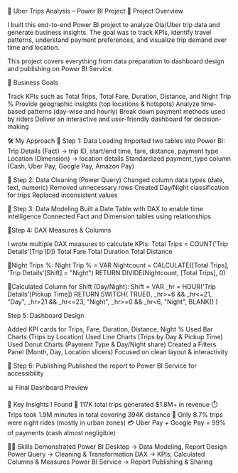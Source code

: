 🚖  Uber Trips Analysis – Power BI Project
📌 Project Overview

I built this end-to-end Power BI project to analyze Ola/Uber trip data and generate business insights.
The goal was to track KPIs, identify travel patterns, understand payment preferences, and visualize trip demand over time and location.

This project covers everything from data preparation to dashboard design and publishing on Power BI Service.

🎯 Business Goals

Track KPIs such as Total Trips, Total Fare, Duration, Distance, and Night Trip %
Provide geographic insights (top locations & hotspots)
Analyze time-based patterns (day-wise and hourly)
Break down payment methods used by riders
Deliver an interactive and user-friendly dashboard for decision-making


🛠️ My Approach
🔹 Step 1: Data Loading
Imported two tables into Power BI:
Trip Details (Fact) → trip ID, start/end time, fare, distance, payment type
Location (Dimension) → location details
Standardized payment_type column (Cash, Uber Pay, Google Pay, Amazon Pay)

🔹 Step 2: Data Cleaning (Power Query)
Changed column data types (date, text, numeric)
Removed unnecessary rows
Created Day/Night classification for trips
Replaced inconsistent values

🔹 Step 3: Data Modeling
Built a Date Table with DAX to enable time intelligence
Connected Fact and Dimension tables using relationships

🔹Step 4: DAX Measures & Columns

I wrote multiple DAX measures to calculate KPIs:
Total Trips = COUNT('Trip Details'[Trip ID])
Total Fare 
Total Duration 
Total Distance 

🔹Night Trips %:
Night Trip % =
VAR Nightcount = CALCULATE([Total Trips], 'Trip Details'[Shift] = "Night")
RETURN DIVIDE(Nightcount, [Total Trips], 0)

🔹Calculated Column for Shift (Day/Night):
Shift =
VAR _hr = HOUR('Trip Details'[Pickup Time])
RETURN
SWITCH(
    TRUE(),
    _hr>=6 && _hr<=21, "Day",
    _hr>21 && _hr<=23, "Night",
    _hr>=0 && _hr<6, "Night",
    BLANK()
)

Step 5: Dashboard Design

Added KPI cards for Trips, Fare, Duration, Distance, Night %
Used Bar Charts (Trips by Location)
Used Line Charts (Trips by Day & Pickup Time)
Used Donut Charts (Payment Type & Day/Night share)
Created a Filters Panel (Month, Day, Location slicers)
Focused on clean layout & interactivity

🔹 Step 6: Publishing
Published the report to Power BI Service for accessibility


📊 Final Dashboard Preview

📌 Key Insights I Found
🚖 117K total trips generated $1.8M+ in revenue
⏱️ Trips took 1.9M minutes in total covering 394K distance
🌙 Only 8.7% trips were night rides (mostly in urban zones)
💳 Uber Pay + Google Pay = 99% of payments (cash almost negligible)


🧑‍💻 Skills Demonstrated
Power BI Desktop → Data Modeling, Report Design
Power Query → Cleaning & Transformation
DAX → KPIs, Calculated Columns & Measures
Power BI Service → Report Publishing & Sharing
